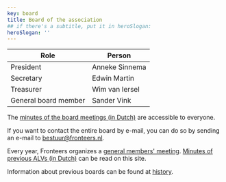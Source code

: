 ```yaml
---
key: board
title: Board of the association
## if there's a subtitle, put it in heroSlogan:
heroSlogan: ''
---
```


| Role                 | Person         |
| -------------------- | -------------- |
| President            | Anneke Sinnema |
| Secretary            | Edwin Martin   |
| Treasurer            | Wim van Iersel |
| General board member | Sander Vink    |

The [minutes of the board meetings (in Dutch)](/en/association/board/minutes) are accessible to everyone.

If you want to contact the entire board by e-mail, you can do so by sending an e-mail to <bestuur@fronteers.nl>.

Every year, Fronteers organizes a [general members' meeting](/en/organisation/members-meeting). [Minutes of previous ALVs (in Dutch)](/nl/vereniging/bestuur/minutes) can be read on this site.

Information about previous boards can be found at [history](/en/organisation/history).
